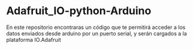 # Adafruit_IO-python-Arduino
En este repositorio encontraras un código que te permitirá acceder a los datos enviados desde arduino por un puerto serial, y serán cargados a la plataforma IO.Adafruit
